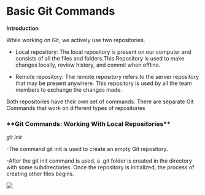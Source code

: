 <h1>Basic Git Commands</h1>

**Introduction**

While working on Git, we actively use two repositories. 

- Local repository:
The local repository is present on our computer and consists of all the files and
folders.This Repository is used to make changes locally, review history, and commit when
offline.

- Remote repository:
The remote repository refers to the server repository that may be present anywhere. This
repository is used by all the team members to exchange the changes made.

Both repositories have their own set of commands. There are separate Git Commands that work
on different types of repositories

<h3>**Git Commands: Working With Local Repositories**</h3>

*git init*

-The command git init is used to create an empty Git repository. 

-After the git init command is used, a .git folder is created in the directory with some
subdirectories. Once the repository is initialized, the process of creating other files
begins.
 
 ![](https://d1jnx9ba8s6j9r.cloudfront.net/blog/wp-content/uploads/2018/07/2-6.png)
 
